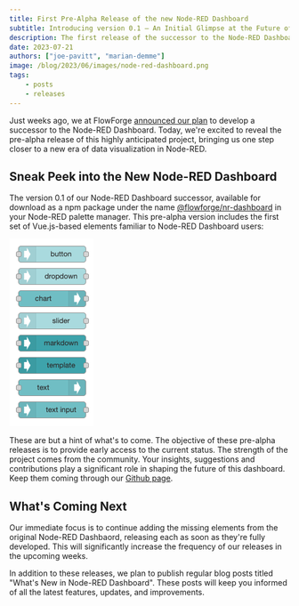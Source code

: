 ```yaml
---
title: First Pre-Alpha Release of the new Node-RED Dashboard
subtitle: Introducing version 0.1 – An Initial Glimpse at the Future of Data Visualization
description: The first release of the successor to the Node-RED Dashboard has arrived, marking the beginning of the pre-alpha phase.
date: 2023-07-21
authors: ["joe-pavitt", "marian-demme"]
image: /blog/2023/06/images/node-red-dashboard.png
tags:
    - posts
    - releases
---
```


Just weeks ago, we at FlowForge [announced our plan](../../06/dashboard-announcement) to develop a successor to the Node-RED Dashboard. Today, we're excited to reveal the pre-alpha release of this highly anticipated project, bringing us one step closer to a new era of data visualization in Node-RED.

<!--more-->

## Sneak Peek into the New Node-RED Dashboard

<!-- ![](./images/placeholder.png "new Node-RED Dashboard Overview")-->

The version 0.1 of our Node-RED Dashboard successor, available for download as a npm package under the name [@flowforge/nr-dashboard](https://www.npmjs.com/package/@flowforge/nr-dashboard) in your Node-RED palette manager. This pre-alpha version includes the first set of Vue.js-based elements familiar to Node-RED Dashboard users:

![](./images/nr-dashboard-nodes.png "new Node-RED Dashboard Elements")

These are but a hint of what's to come. The objective of these pre-alpha releases is to provide early access to the current status. The strength of the project comes from the community. Your insights, suggestions and contributions play a significant role in shaping the future of this dashboard. Keep them coming through our [Github page](https://github.com/flowforge/flowforge-nr-dashboard).

## What's Coming Next

Our immediate focus is to continue adding the missing elements from the original Node-RED Dashbaord, releasing each as soon as they're fully developed. This will significantly increase the frequency of our releases in the upcoming weeks.

In addition to these releases, we plan to publish regular blog posts titled "What's New in Node-RED Dashboard". These posts will keep you informed of all the latest features, updates, and improvements.